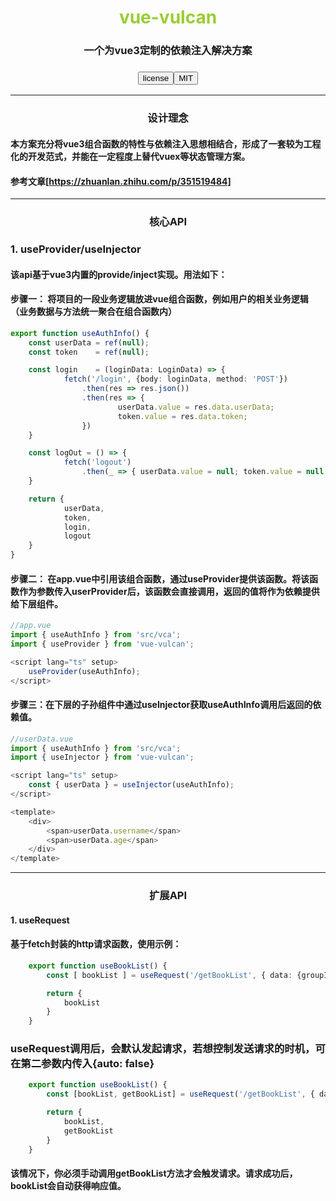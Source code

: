 
# <center><font color=yellowgreen>vue-vulcan</font></center>
### <center>一个为vue3定制的依赖注入解决方案</center>
### <center><button>license</button><button>MIT</button></center>
***
### <center>设计理念</center>
#### 本方案充分将vue3组合函数的特性与依赖注入思想相结合，形成了一套较为工程化的开发范式，并能在一定程度上替代vuex等状态管理方案。
#### 参考文章[https://zhuanlan.zhihu.com/p/351519484]
***
### <center>核心API</center>

### 1. useProvider/useInjector
#### 该api基于vue3内置的provide/inject实现。用法如下：
#### 步骤一： 将项目的一段业务逻辑放进vue组合函数，例如用户的相关业务逻辑（业务数据与方法统一聚合在组合函数内）
``` ts
export function useAuthInfo() {
    const userData = ref(null);
    const token    = ref(null);

    const login    = (loginData: LoginData) => {
			fetch('/login', {body: loginData, method: 'POST'})
				.then(res => res.json())
				.then(res => {
						userData.value = res.data.userData;
						token.value = res.data.token;
				})
    }

    const logOut = () => {
			fetch('logout')
				.then(_ => { userData.value = null; token.value = null })
    }

    return {
			userData,
			token,
			login,
			logout
    }
}
```
#### 步骤二： 在app.vue中引用该组合函数，通过useProvider提供该函数。将该函数作为参数传入userProvider后，该函数会直接调用，返回的值将作为依赖提供给下层组件。
``` ts
//app.vue
import { useAuthInfo } from 'src/vca';
import { useProvider } from 'vue-vulcan';

<script lang="ts" setup>
	useProvider(useAuthInfo);
</script>
```

#### 步骤三：在下层的子孙组件中通过useInjector获取useAuthInfo调用后返回的依赖值。
``` ts
//userData.vue
import { useAuthInfo } from 'src/vca';
import { useInjector } from 'vue-vulcan';

<script lang="ts" setup>
	const { userData } = useInjector(useAuthInfo);
</script>

<template>
	<div>
		<span>userData.username</span>
		<span>userData.age</span>
	</div>	
</template>
```
***
### <center>扩展API</center>
#### 1. useRequest
#### 基于fetch封装的http请求函数，使用示例：
``` ts
	export function useBookList() {
		const [ bookList ] = useRequest('/getBookList', { data: {groupId: '1'} });

		return {
			bookList
		}
	}
```
### useRequest调用后，会默认发起请求，若想控制发送请求的时机，可在第二参数内传入{auto: false}

``` ts
	export function useBookList() {
		const [bookList, getBookList] = useRequest('/getBookList', { data: {groupId: '1'}, auto: false });

		return {
			bookList,
			getBookList
		}
	}
```
#### 该情况下，你必须手动调用getBookList方法才会触发请求。请求成功后，bookList会自动获得响应值。